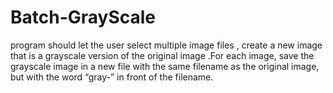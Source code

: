 # Batch-GrayScale
program should let the user select multiple image files , create a new image that is a grayscale version of the original image .For each image, save the grayscale image in a new file with the same filename as the original image, but with the word “gray-” in front of the filename.
